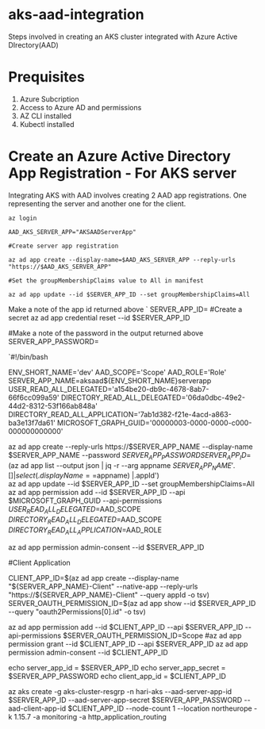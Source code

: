 # aks-aad-integration
Steps involved in creating an AKS cluster integrated with Azure Active DIrectory(AAD)
# Prequisites

1. Azure Subcription
2. Access to Azure AD and permissions
3. AZ CLI installed
4. Kubectl installed


# Create an Azure Active Directory App Registration - For AKS server
Integrating AKS with AAD involves creating 2 AAD app registrations. One representing the server and another one for the client.

`az login`

`AAD_AKS_SERVER_APP="AKSAADServerApp"`

`#Create server app registration`

`az ad app create --display-name=$AAD_AKS_SERVER_APP --reply-urls "https://$AAD_AKS_SERVER_APP"`

`#Set the groupMembershipClaims value to All in manifest`

`az ad app update --id $SERVER_APP_ID --set groupMembershipClaims=All`


Make a note of the app id returned above
`
SERVER_APP_ID=<app id of the server app>
#Create a secret
az ad app credential reset --id $SERVER_APP_ID

#Make a note of the password in the output returned above
SERVER_APP_PASSWORD=<password from above>

`#!/bin/bash


ENV_SHORT_NAME='dev'
AAD_SCOPE='Scope'
AAD_ROLE='Role'
SERVER_APP_NAME=aksaad${ENV_SHORT_NAME}serverapp
USER_READ_ALL_DELEGATED='a154be20-db9c-4678-8ab7-66f6cc099a59'
DIRECTORY_READ_ALL_DELEGATED='06da0dbc-49e2-44d2-8312-53f166ab848a'
DIRECTORY_READ_ALL_APPLICATION='7ab1d382-f21e-4acd-a863-ba3e13f7da61'
MICROSOFT_GRAPH_GUID='00000003-0000-0000-c000-000000000000'


az ad app create --reply-urls https://$SERVER_APP_NAME --display-name $SERVER_APP_NAME --password $SERVER_APP_PASSWORD
SERVER_APP_ID=$(az ad app list --output json | jq -r --arg appname $SERVER_APP_NAME '.[]| select(.displayName==$appname) |.appId')  
az ad app update --id $SERVER_APP_ID --set groupMembershipClaims=All
az ad app permission add --id $SERVER_APP_ID --api $MICROSOFT_GRAPH_GUID --api-permissions $USER_READ_ALL_DELEGATED=$AAD_SCOPE $DIRECTORY_READ_ALL_DELEGATED=$AAD_SCOPE $DIRECTORY_READ_ALL_APPLICATION=$AAD_ROLE

az ad app permission admin-consent --id $SERVER_APP_ID

#Client Application

CLIENT_APP_ID=$(az ad app create --display-name "${SERVER_APP_NAME}-Client" --native-app --reply-urls "https://${SERVER_APP_NAME}-Client" --query appId -o tsv)
SERVER_OAUTH_PERMISSION_ID=$(az ad app show --id $SERVER_APP_ID --query "oauth2Permissions[0].id" -o tsv)

az ad app permission add --id $CLIENT_APP_ID --api $SERVER_APP_ID --api-permissions $SERVER_OAUTH_PERMISSION_ID=Scope
#az ad app permission grant --id $CLIENT_APP_ID --api $SERVER_APP_ID
az ad app permission admin-consent --id $CLIENT_APP_ID

echo server_app_id = $SERVER_APP_ID 
echo server_app_secret = $SERVER_APP_PASSWORD
echo client_app_id = $CLIENT_APP_ID

az aks create -g aks-cluster-resgrp -n hari-aks --aad-server-app-id $SERVER_APP_ID --aad-server-app-secret $SERVER_APP_PASSWORD --aad-client-app-id $CLIENT_APP_ID --node-count 1 --location northeurope -k 1.15.7 -a monitoring -a http_application_routing

